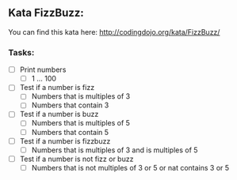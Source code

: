 ## Kata FizzBuzz:
You can find this kata here: http://codingdojo.org/kata/FizzBuzz/

### Tasks:

- [ ] Print numbers
    - [ ] 1 ... 100
- [ ] Test if a number is fizz
    - [ ] Numbers that is multiples of 3
    - [ ] Numbers that contain 3
- [ ] Test if a number is buzz
    - [ ] Numbers that is multiples of 5
    - [ ] Numbers that contain 5
- [ ] Test if a number is fizzbuzz
    - [ ] Numbers that is multiples of 3 and is multiples of 5
- [ ] Test if a number is not fizz or buzz
    - [ ] Numbers that is not multiples of 3 or 5 or nat contains 3 or 5
